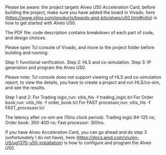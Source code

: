 Please be aware: the project targets Alveo U50 Acceleration Card, before building the project, make sure you have added the board in  Vivado, here (https://www.xilinx.com/products/boards-and-kits/alveo/u50.html#vitis) is how to get started with Alveo U50.

The PDF file: code description contains breakdown of each part of code, and design choices.

Please open Tcl console of Vivado, and move to the project folder before building and running:

Step 1: functional verification.
Step 2: HLS and co-simulation.
Step 3: IP generation and program the Alveo U50.

Please note: Tcl console does not support viewing of HLS and co-simulation report, to view the details, you have to create a project and run HLS/co-sim, and see the results.

Step 1 and 2: 
   For Trading logic,run: vitis_hls -f trading_logic.tcl
   For Order book,run: vitis_hls -f order_book.tcl
   For FAST processor,run: vitis_hls -f FAST_processor.tcl
   
The latency after co-sim are (10ns clock period):
  Trading logic:94-125 ns;
  Order book: 350-400 ns;
  Fast processor: 300ns.

If you have Alveo Acceleration Card, you can go ahead and do step 3 (unfortunately I do not have), here (https://docs.amd.com/v/u/en-US/ug1370-u50-installation) is how to configure and program the Alveo U50.
